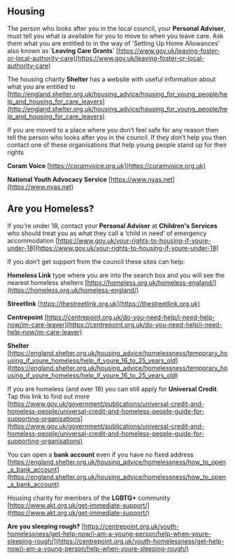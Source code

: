 
## Housing

The person who looks after you in the local council, your **Personal Adviser**, must tell you what is available for you to move to when you leave care. Ask them what you are entitled to in the way of  'Setting Up Home Allowances' also known as '**Leaving Care Grants**'
[https://www.gov.uk/leaving-foster-or-local-authority-care](https://www.gov.uk/leaving-foster-or-local-authority-care)

The housing charity **Shelter** has a website with useful information about what you are entitled to
[http://england.shelter.org.uk/housing_advice/housing_for_young_people/help_and_housing_for_care_leavers](http://england.shelter.org.uk/housing_advice/housing_for_young_people/help_and_housing_for_care_leavers)

If you are moved to a place where you don’t feel safe for any reason then tell the person who looks after you in the council. If they don’t help you then contact one of these organisations that help young people stand up for their rights

**Coram Voice** [https://coramvoice.org.uk](https://coramvoice.org.uk)

**National Youth Advocacy Service** [https://www.nyas.net](https://www.nyas.net)


## Are you Homeless?

If you're under 18, contact your **Personal Adviser** at **Children's Services** who should treat you as what they call a ‘child in need’ of emergency accommodation
[https://www.gov.uk/your-rights-to-housing-if-youre-under-18](https://www.gov.uk/your-rights-to-housing-if-youre-under-18)



If you don’t get support from the council these sites can help:


**Homeless Link** type where you are into the search box and you will see the nearest homeless shelters [https://homeless.org.uk/homeless-england/](https://homeless.org.uk/homeless-england/)


**Streetlink** [https://thestreetlink.org.uk](https://thestreetlink.org.uk)


**Centrepoint**  [https://centrepoint.org.uk/do-you-need-help/i-need-help-now/im-care-leaver](https://centrepoint.org.uk/do-you-need-help/i-need-help-now/im-care-leaver)


**Shelter**  [https://england.shelter.org.uk/housing_advice/homelessness/temporary_housing_if_youre_homeless/help_if_youre_16_to_25_years_old](https://england.shelter.org.uk/housing_advice/homelessness/temporary_housing_if_youre_homeless/help_if_youre_16_to_25_years_old)


If you are homeless (and over 18) you can still apply for **Universal Credit**. Tap this link to find out more [https://www.gov.uk/government/publications/universal-credit-and-homeless-people/universal-credit-and-homeless-people-guide-for-supporting-organisations](https://www.gov.uk/government/publications/universal-credit-and-homeless-people/universal-credit-and-homeless-people-guide-for-supporting-organisations)


You can open a **bank account** even if you have no fixed address 
[https://england.shelter.org.uk/housing_advice/homelessness/how_to_open_a_bank_account](https://england.shelter.org.uk/housing_advice/homelessness/how_to_open_a_bank_account)


Housing charity for members of the **LGBTQ+** community [https://www.akt.org.uk/get-immediate-support/](https://www.akt.org.uk/get-immediate-support/)


**Are you sleeping rough?** 
[https://centrepoint.org.uk/youth-homelessness/get-help-now/i-am-a-young-person/help-when-youre-sleeping-rough/](https://centrepoint.org.uk/youth-homelessness/get-help-now/i-am-a-young-person/help-when-youre-sleeping-rough/)



